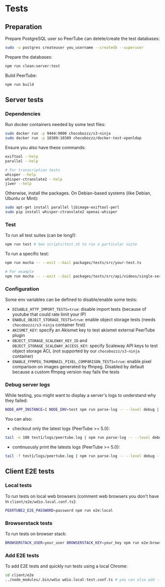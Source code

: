 # Tests

## Preparation

Prepare PostgreSQL user so PeerTube can delete/create the test databases:

```bash
sudo -u postgres createuser you_username --createdb --superuser
```

Prepare the databases:

```bash
npm run clean:server:test
```

Build PeerTube:

```bash
npm run build
```

## Server tests

### Dependencies

Run docker containers needed by some test files:

```bash
sudo docker run -p 9444:9000 chocobozzz/s3-ninja
sudo docker run -p 10389:10389 chocobozzz/docker-test-openldap
```

Ensure you also have these commands:

```bash
exiftool --help
parallel --help

# For transcription tests
whisper --help
whisper-ctranslate2 --help
jiwer --help
```

Otherwise, install the packages. On Debian-based systems (like Debian, Ubuntu or Mint):
```bash
sudo apt-get install parallel libimage-exiftool-perl
sudo pip install whisper-ctranslate2 openai-whisper
```

### Test

To run all test suites (can be long!):

```bash
npm run test # See scripts/test.sh to run a particular suite
```

To run a specific test:

```bash
npm run mocha -- --exit --bail packages/tests/src/your-test.ts

# For example
npm run mocha -- --exit --bail packages/tests/src/api/videos/single-server.ts
```

### Configuration

Some env variables can be defined to disable/enable some tests:

 * `DISABLE_HTTP_IMPORT_TESTS=true`: disable import tests (because of youtube that could rate limit your IP)
 * `ENABLE_OBJECT_STORAGE_TESTS=true`: enable object storage tests (needs `chocobozzz/s3-ninja` container first)
 * `AKISMET_KEY`: specify an Akismet key to test akismet external PeerTube plugin
 * `OBJECT_STORAGE_SCALEWAY_KEY_ID` and `OBJECT_STORAGE_SCALEWAY_ACCESS_KEY`: specify Scaleway API keys to test object storage ACL (not supported by our `chocobozzz/s3-ninja` container)
 * `ENABLE_FFMPEG_THUMBNAIL_PIXEL_COMPARISON_TESTS=true`: enable pixel comparison on images generated by ffmpeg. Disabled by default because a custom ffmpeg version may fails the tests


### Debug server logs

While testing, you might want to display a server's logs to understand why they failed:

```bash
NODE_APP_INSTANCE=1 NODE_ENV=test npm run parse-log -- --level debug | less +GF
```

You can also:
 - checkout only the latest logs (PeerTube >= 5.0):

```bash
tail -n 100 test1/logs/peertube.log | npm run parse-log -- --level debug --files -
```

 - continuously print the latests logs (PeerTube >= 5.0):

```bash
tail -f test1/logs/peertube.log | npm run parse-log -- --level debug --files -
```


## Client E2E tests

### Local tests

To run tests on local web browsers (comment web browsers you don't have in `client/e2e/wdio.local.conf.ts`):

```bash
PEERTUBE2_E2E_PASSWORD=password npm run e2e:local
```

### Browserstack tests

To run tests on browser stack:

```bash
BROWSERSTACK_USER=your_user BROWSERSTACK_KEY=your_key npm run e2e:browserstack
```

### Add E2E tests

To add E2E tests and quickly run tests using a local Chrome:

```bash
cd client/e2e
../node_modules/.bin/wdio wdio.local-test.conf.ts # you can also add --mochaOpts.grep to only run tests you want
```
